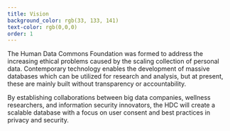 ```yaml
---
title: Vision
background_color: rgb(33, 133, 141)
text-color: rgb(0,0,0)
order: 1
---
```


The Human Data Commons Foundation was formed to address the increasing ethical problems caused by the scaling collection of personal data. Contemporary technology enables the development of massive databases which can be utilized for research and analysis, but at present, these are mainly built without transparency or accountability.

By establishing collaborations between big data companies, wellness researchers, and information security innovators, the HDC will create a scalable database with a focus on user consent and best practices in privacy and security.
